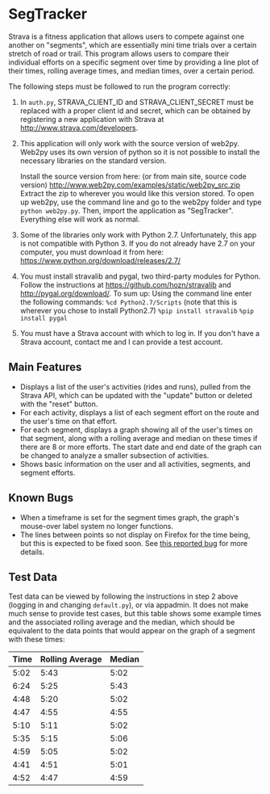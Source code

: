 SegTracker
==========
Strava is a fitness application that allows users to compete against one another on "segments", which are essentially mini time trials over a certain stretch of road or trail.  This program allows users to compare their individual efforts on a specific segment over time by providing a line plot of their times, rolling average times, and median times, over a certain period.  

The following steps must be followed to run the program correctly:

1.  In `auth.py`, STRAVA\_CLIENT\_ID and STRAVA\_CLIENT\_SECRET must be replaced with a proper client id and secret, which can be obtained by registering a new application with Strava at http://www.strava.com/developers.

2.  This application will only work with the source version of web2py.  Web2py uses its own version of python so it is not possible to install the necessary libraries on the standard version.  
	
	Install the source version from here: (or from main site, source code version)
		http://www.web2py.com/examples/static/web2py_src.zip
	Extract the zip to wherever you would like this version stored.
	To open up web2py, use the command line and go to the web2py folder and type `python web2py.py`.  Then, import the application as "SegTracker".  Everything else will work as normal.
		
3.  Some of the libraries only work with Python 2.7. Unfortunately, this app is not compatible with Python 3. 
		If you do not already have 2.7 on your computer, you must download it from here:
			https://www.python.org/download/releases/2.7/
			
4.  You must install stravalib and pygal, two third-party modules for Python.  
	Follow the instructions at https://github.com/hozn/stravalib and http://pygal.org/download/.
	To sum up:
		Using the command line enter the following commands:
			`%cd Python2.7/Scripts`		(note that this is wherever you chose to install Python2.7)
			`%pip install stravalib`
			`%pip install pygal`

5.  You must have a Strava account with which to log in.  If you don't have a Strava account, contact me and I can provide a test account.


Main Features
-------------
* Displays a list of the user's activities (rides and runs), pulled from the Strava API, which can be updated with the "update" button or deleted with the "reset" button.
* For each activity, displays a list of each segment effort on the route and the user's time on that effort.
* For each segment, displays a graph showing all of the user's times on that segment, along with a rolling average and median on these times if there are 8 or more efforts.  The start date and end date of the graph can be changed to analyze a smaller subsection of activities.
* Shows basic information on the user and all activities, segments, and segment efforts.

Known Bugs
-------------
* When a timeframe is set for the segment times graph, the graph's mouse-over label system no longer functions.
* The lines between points so not display on Firefox for the time being, but this is expected to be fixed soon.  See [this reported bug](https://bugzilla.mozilla.org/show\_bug.cgi?id=1153106) for more details.

Test Data
-------------
Test data can be viewed by following the instructions in step 2 above (logging in and changing `default.py`), or via appadmin.  It does not make much sense to provide test cases, but this table shows some example times and the associated rolling average and the median, which should be equivalent to the data points that would appear on the graph of a segment with these times:

| Time | Rolling Average | Median |
|------|-----------------|--------|
| 5:02 | 5:43            | 5:02   |
| 6:24 | 5:25            | 5:43   |
| 4:48 | 5:20            | 5:02   |
| 4:47 | 4:55            | 4:55   |
| 5:10 | 5:11            | 5:02   |
| 5:35 | 5:15            | 5:06   |
| 4:59 | 5:05            | 5:02   |
| 4:41 | 4:51            | 5:01   |
| 4:52 | 4:47            | 4:59   |
